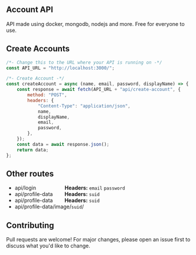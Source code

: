 ## Account API

API made using docker, mongodb, nodejs and more.
Free for everyone to use.

## Create Accounts

```javascript
/*- Change this to the URL where your API is running on -*/
const API_URL = "http://localhost:3000/";

/*- Create Account -*/
const createAccount = async (name, email, password, displayName) => {
    const response = await fetch(API_URL + "api/create-account", {
        method: "POST",
        headers: {
            "Content-Type": "application/json",
            name,
            displayName,
            email,
            password,
        },
    });
    const data = await response.json();
    return data;
};
```


## Other routes

 - api/login &nbsp;&emsp;&emsp;&emsp;&emsp;&emsp;**Headers:** `email` `password`
 - api/profile-data &emsp;&emsp;**Headers:** `suid`
 - api/profile-data &emsp;&emsp;**Headers:** `suid`
 - api/profile-data/image/`suid`/

## Contributing
Pull requests are welcome! For major changes, please open an issue first to discuss what you'd like to change.